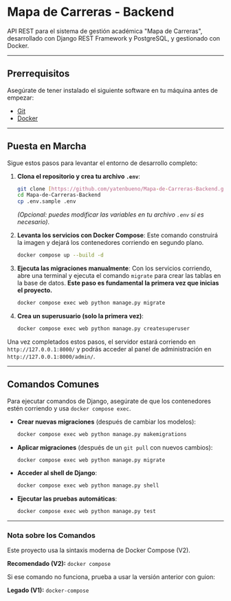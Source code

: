 # Mapa de Carreras - Backend

API REST para el sistema de gestión académica "Mapa de Carreras", desarrollado con Django REST Framework y PostgreSQL, y gestionado con Docker.

---

## Prerrequisitos

Asegúrate de tener instalado el siguiente software en tu máquina antes de empezar:
* [Git](https://git-scm.com/downloads)
* [Docker](https://www.docker.com/products/docker-desktop/)

---

## Puesta en Marcha

Sigue estos pasos para levantar el entorno de desarrollo completo:

1.  **Clona el repositorio y crea tu archivo `.env`**:
    ```bash
    git clone [https://github.com/yatenbueno/Mapa-de-Carreras-Backend.git](https://github.com/yatenbueno/Mapa-de-Carreras-Backend.git)
    cd Mapa-de-Carreras-Backend
    cp .env.sample .env
    ```
    *(Opcional: puedes modificar las variables en tu archivo `.env` si es necesario)*.

2.  **Levanta los servicios con Docker Compose**:
    Este comando construirá la imagen y dejará los contenedores corriendo en segundo plano.
    ```bash
    docker compose up --build -d
    ```

3.  **Ejecuta las migraciones manualmente**:
    Con los servicios corriendo, abre una terminal y ejecuta el comando `migrate` para crear las tablas en la base de datos. **Este paso es fundamental la primera vez que inicias el proyecto.**
    ```bash
    docker compose exec web python manage.py migrate
    ```

4.  **Crea un superusuario (solo la primera vez)**:
    ```bash
    docker compose exec web python manage.py createsuperuser
    ```

Una vez completados estos pasos, el servidor estará corriendo en `http://127.0.0.1:8000/` y podrás acceder al panel de administración en `http://127.0.0.1:8000/admin/`.

---

## Comandos Comunes

Para ejecutar comandos de Django, asegúrate de que los contenedores estén corriendo y usa `docker compose exec`.

* **Crear nuevas migraciones** (después de cambiar los modelos):
    ```bash
    docker compose exec web python manage.py makemigrations
    ```

* **Aplicar migraciones** (después de un `git pull` con nuevos cambios):
    ```bash
    docker compose exec web python manage.py migrate
    ```

* **Acceder al shell de Django**:
    ```bash
    docker compose exec web python manage.py shell
    ```

* **Ejecutar las pruebas automáticas**:
    ```bash
    docker compose exec web python manage.py test
    ```

---
### Nota sobre los Comandos
Este proyecto usa la sintaxis moderna de Docker Compose (V2).

**Recomendado (V2):** `docker compose`

Si ese comando no funciona, prueba a usar la versión anterior con guion:

**Legado (V1):** `docker-compose`